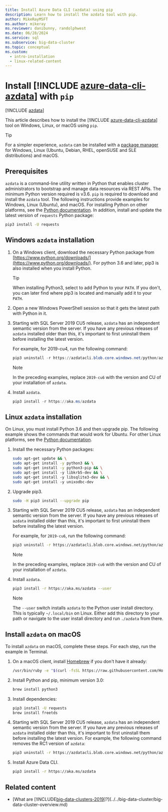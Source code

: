 ```yaml
---
title: Install Azure Data CLI (azdata) using pip
description: Learn how to install the azdata tool with pip.
author: MikeRayMSFT
ms.author: mikeray
ms.reviewer: danibunny, randolphwest
ms.date: 06/28/2024
ms.service: sql
ms.subservice: big-data-cluster
ms.topic: conceptual
ms.custom:
  - intro-installation
  - linux-related-content
---
```


# Install [!INCLUDE [azure-data-cli-azdata](../../includes/azure-data-cli-azdata.md)] with `pip`

[!INCLUDE [azdata](../../includes/applies-to-version/azdata.md)]

This article describes how to install the [!INCLUDE [azure-data-cli-azdata](../../includes/azure-data-cli-azdata.md)] tool on Windows, Linux, or macOS using `pip`.

> [!TIP]  
> For a simpler experience, `azdata` can be installed with a [package manager](deploy-install-azdata.md) for Windows, Linux (Ubuntu, Debian, RHEL, openSUSE and SLE distributions) and macOS.

## Prerequisites

`azdata` is a command-line utility written in Python that enables cluster administrators to bootstrap and manage data resources via REST APIs. The minimum Python version required is v3.6. `pip` is required to download and install the `azdata` tool. The following instructions provide examples for Windows, Linux (Ubuntu), and macOS. For installing Python on other platforms, see the [Python documentation](https://wiki.python.org/moin/BeginnersGuide/Download). In addition, install and update the latest version of `requests` Python package:

```bash
pip3 install -U requests
```

## <a id="windows"></a> Windows `azdata` installation

1. On a Windows client, download the necessary Python package from [https://www.python.org/downloads/](https://www.python.org/downloads/). For python 3.6 and later, pip3 is also installed when you install Python.

   > [!TIP]  
   > When installing Python3, select to add Python to your `PATH`. If you don't, you can later find where pip3 is located and manually add it to your `PATH`.

1. Open a new Windows PowerShell session so that it gets the latest path with Python in it.

1. Starting with SQL Server 2019 CU5 release, `azdata` has an independent semantic version from the server. If you have any previous releases of `azdata` installed older than this, it's important to first uninstall them before installing the latest version.

   For example, for 2019-cu4, run the following command:

   ```powershell
   pip3 uninstall -r https://azdatacli.blob.core.windows.net/python/azdata/2019-cu4/requirements.txt
   ```

   > [!NOTE]  
   > In the preceding examples, replace `2019-cu6` with the version and CU of your installation of `azdata`.

1. Install `azdata`.

   ```powershell
   pip3 install -r https://aka.ms/azdata
   ```

## <a id="linux"></a> Linux `azdata` installation

On Linux, you must install Python 3.6 and then upgrade pip. The following example shows the commands that would work for Ubuntu. For other Linux platforms, see the [Python documentation](https://wiki.python.org/moin/BeginnersGuide/Download).

1. Install the necessary Python packages:

   ```bash
   sudo apt-get update && \
   sudo apt-get install -y python3 && \
   sudo apt-get install -y python3-pip && \
   sudo apt-get install -y libkrb5-dev && \
   sudo apt-get install -y libsqlite3-dev && \
   sudo apt-get install -y unixodbc-dev
   ```

1. Upgrade pip3.

   ```bash
   sudo -H pip3 install --upgrade pip
   ```

1. Starting with SQL Server 2019 CU5 release, `azdata` has an independent semantic version from the server. If you have any previous releases of `azdata` installed older than this, it's important to first uninstall them before installing the latest version.

   For example, for `2019-cu6`, run the following command:

   ```bash
   pip3 uninstall -r https://azdatacli.blob.core.windows.net/python/azdata/2019-cu6/requirements.txt
   ```

   > [!NOTE]  
   > In the preceding examples, replace `2019-cu6` with the version and CU of your installation of `azdata`.

1. Install `azdata`.

   ```bash
   pip3 install -r https://aka.ms/azdata --user
   ```

   > [!NOTE]  
   > The `--user` switch installs `azdata` to the Python user install directory. This is typically `~/.local/bin` on Linux. Either add this directory to your path or navigate to the user install directory and run `./azdata` from there.

## <a id="macOSX"></a> Install `azdata` on macOS

To install `azdata` on macOS, complete these steps. For each step, run the example in Terminal.

1. On a macOS client, install [Homebrew](https://brew.sh) if you don't have it already:

   ```bash
   /usr/bin/ruby -e "$(curl -fsSL https://raw.githubusercontent.com/Homebrew/install/master/install)"
   ```

1. Install Python and pip, minimum version 3.0:

   ```bash
   brew install python3
   ```

1. Install dependencies:

   ```bash
   pip3 install -U requests
   brew install freetds
   ```

1. Starting with SQL Server 2019 CU5 release, `azdata` has an independent semantic version from the server. If you have any previous releases of `azdata` installed older than this, it's important to first uninstall them before installing the latest version. For example, the following command removes the RC1 version of `azdata`:

   ```bash
   pip3 uninstall -r https://azdatacli.blob.core.windows.net/python/azdata/2019-rc1/requirements.txt
   ```

1. Install Azure Data CLI.

   ```bash
   pip3 install -r https://aka.ms/azdata
   ```

## Related content

- [What are [!INCLUDE[big-data-clusters-2019](../../includes/ssbigdataclusters-ver15.md)]?](../../big-data-cluster/big-data-cluster-overview.md)
